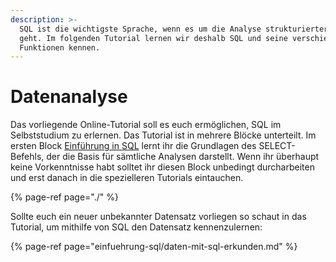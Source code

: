 ```yaml
---
description: >-
  SQL ist die wichtigste Sprache, wenn es um die Analyse strukturierter Daten
  geht. Im folgenden Tutorial lernen wir deshalb SQL und seine verschiedenen
  Funktionen kennen.
---
```


# Datenanalyse

Das vorliegende Online-Tutorial soll es euch ermöglichen, SQL im Selbststudium zu erlernen. Das Tutorial ist in mehrere Blöcke unterteilt. Im ersten Block [Einführung in SQL](einfuehrung-sql/) lernt ihr die Grundlagen des SELECT-Befehls, der die Basis für sämtliche Analysen darstellt. Wenn ihr überhaupt keine Vorkenntnisse habt solltet ihr diesen Block unbedingt durcharbeiten und erst danach in die spezielleren Tutorials eintauchen.

{% page-ref page="./" %}

Sollte euch ein neuer unbekannter Datensatz vorliegen so schaut in das Tutorial, um mithilfe von SQL den Datensatz kennenzulernen:

{% page-ref page="einfuehrung-sql/daten-mit-sql-erkunden.md" %}



